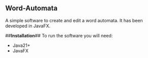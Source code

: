 ## **Word-Automata**
A simple software to create and edit a word automata. It has been developed in JavaFX.

##**Installation**##
To run the software you will need:
- Java21+
- JavaFX

